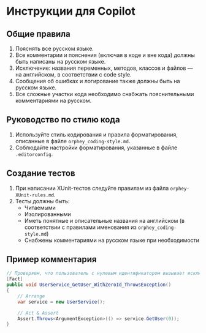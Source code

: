 ﻿# Инструкции для Copilot

## Общие правила

1. Пояснять все русском языке.
2. Все комментарии и пояснения (включая в коде и вне кода) должны быть написаны на русском языке.
3. Исключение: названия переменных, методов, классов и файлов — на английском, в соответствии с code style.
4. Сообщения об ошибках и логирование также должны быть на русском языке.
5. Все сложные участки кода необходимо снабжать пояснительными комментариями на русском.

## Руководство по стилю кода

1. Используйте стиль кодирования и правила форматирования, описанные в файле `orphey_coding-style.md`.
2. Соблюдайте настройки форматирования, указанные в файле `.editorconfig`.

## Создание тестов

1. При написании XUnit-тестов следуйте правилам из файла `orphey-XUnit-rules.md`.
2. Тесты должны быть:
   - Читаемыми
   - Изолированными
   - Иметь понятные и описательные названия на английском (в соответствии с правилами именования из `orphey_coding-style.md`)
   - Снабжены комментариями на русском языке при необходимости

## Пример комментария

```csharp
// Проверяем, что пользователь с нулевым идентификатором вызывает исключение
[Fact]
public void UserService_GetUser_WithZeroId_ThrowsException()
{
    // Arrange
    var service = new UserService();

    // Act & Assert
    Assert.Throws<ArgumentException>(() => service.GetUser(0));
}
